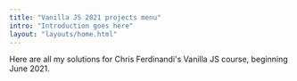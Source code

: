 ```yaml
---
title: "Vanilla JS 2021 projects menu"
intro: "Introduction goes here"
layout: "layouts/home.html"
---
```


Here are all my solutions for Chris Ferdinandi's Vanilla JS course, beginning June 2021.
